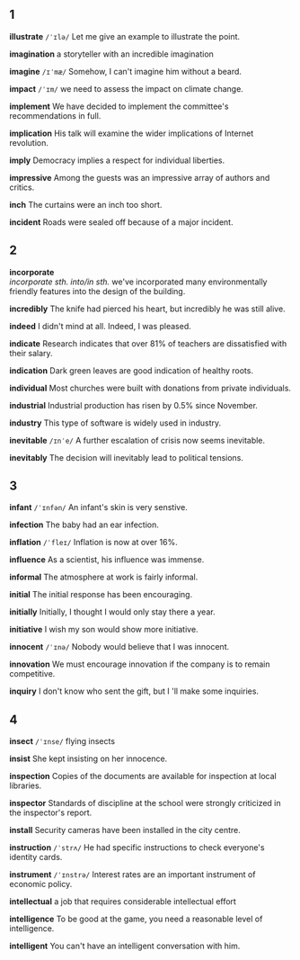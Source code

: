 ## 1
**illustrate** 
`/ˈɪlə/`
Let me give an example to illustrate the point.

**imagination** 
a storyteller with an incredible imagination

**imagine** 
`/ɪˈmæ/`
Somehow, I can't imagine him without a beard.

**impact** 
`/ˈɪm/`
we need to assess the impact on climate change.

**implement** 
We have decided to implement the committee's recommendations in full.

**implication** 
His talk will examine the wider implications of Internet revolution.

**imply** 
Democracy implies a respect for individual liberties.

**impressive** 
Among the guests was an impressive array of authors and critics.

**inch** 
The curtains were an inch too short.

**incident** 
Roads were sealed off because of a major incident.

## 2
**incorporate**  
*incorporate sth. into/in sth.*
we've incorporated many environmentally friendly features into the design of the building.

**incredibly** 
The knife had pierced his heart, but incredibly he was still alive.

**indeed** 
I didn't mind at all. Indeed, I was pleased.

**indicate** 
Research indicates that over 81% of teachers are dissatisfied with their salary.

**indication** 
Dark green leaves are good indication of healthy roots.

**individual** 
Most churches were built with donations from private individuals.

**industrial** 
Industrial production has risen by 0.5% since November.

**industry** 
This type of software is widely used in industry.

**inevitable** 
`/ɪnˈe/`
A further escalation of crisis now seems inevitable.

**inevitably** 
The decision will inevitably lead to political tensions.

## 3
**infant** 
`/ˈɪnfən/`
An infant's skin is very senstive.

**infection** 
The baby had an ear infection.

**inflation** 
`/ˈfleɪ/`
Inflation is now at over 16%.

**influence** 
As a scientist, his influence was immense.

**informal** 
The atmosphere at work is fairly informal.

**initial** 
The initial response has been encouraging.

**initially** 
Initially, I thought I would only stay there a year.

**initiative** 
I wish my son would show more initiative.

**innocent** 
`/ˈɪnə/`
Nobody would believe that I was innocent.

**innovation** 
We must encourage innovation if the company is to remain competitive.

**inquiry** 
I don't know who sent the gift, but I 'll make some inquiries.

## 4
**insect** 
`/ˈɪnse/`
flying insects

**insist** 
She kept insisting on her innocence.

**inspection** 
Copies of the documents are available for inspection at local libraries.

**inspector** 
Standards of discipline at the school were strongly criticized in the inspector's report.

**install** 
Security cameras have been installed in the city centre.

**instruction** 
`/ˈstrʌ/`
He had specific instructions to check everyone's identity cards. 

**instrument** 
`/ˈɪnstrə/`
Interest rates are an important instrument of economic policy.

**intellectual** 
a job that requires considerable intellectual effort

**intelligence** 
To be good at the game, you need a reasonable level of intelligence.

**intelligent** 
You can't have an intelligent conversation with him.